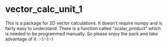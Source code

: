 # vector_calc_unit_1
This is a package for 2D vector calculations.
It doesn't require numpy and is fairly easy to understand.
There is a function called "scalar_product" which is needed to be programmed manually.
So please enjoy the pack and take advantage of it. 
:-):-):-)
